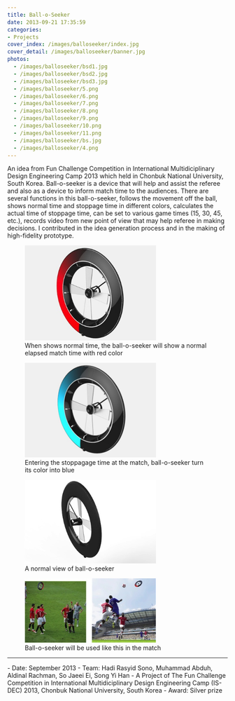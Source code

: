 ```yaml
---
title: Ball-o-Seeker
date: 2013-09-21 17:35:59
categories: 
- Projects
cover_index: /images/balloseeker/index.jpg
cover_detail: /images/balloseeker/banner.jpg
photos:
  - /images/balloseeker/bsd1.jpg
  - /images/balloseeker/bsd2.jpg
  - /images/balloseeker/bsd3.jpg
  - /images/balloseeker/5.png
  - /images/balloseeker/6.png
  - /images/balloseeker/7.png
  - /images/balloseeker/8.png
  - /images/balloseeker/9.png
  - /images/balloseeker/10.png
  - /images/balloseeker/11.png
  - /images/balloseeker/bs.jpg
  - /images/balloseeker/4.png
---
```


An idea from Fun Challenge Competition in International Multidiciplinary Design Engineering Camp 2013 which held in Chonbuk National University, South Korea. Ball-o-seeker is a device that will help and assist the referee and also as a device to inform match time to the audiences. <!-- more -->There are several functions in this ball-o-seeker, follows the movement off the ball, shows normal time and stoppage time in different colors, calculates the actual time of stoppage time, can be set to various game times (15, 30, 45, etc.), records video from new point of view that may help referee in making decisions. I contributed in the idea generation process and in the making of high-fidelity prototype.

<figure>
<img src="/images/balloseeker/bsd1.jpg" width="300">
<figcaption>
When shows normal time, the ball-o-seeker will show a normal elapsed match time with red color
</figcaption>
</figure>

<figure>
<img src="/images/balloseeker/bsd2.jpg" width="300">
<figcaption>
Entering the stoppagage time at the match, ball-o-seeker turn its color into blue
</figcaption>
</figure>

<figure>
<img src="/images/balloseeker/bsd3.jpg" width="300">
<figcaption>
A normal view of ball-o-seeker
</figcaption>
</figure>

<figure>
<img src="/images/balloseeker/bs.jpg" width="300">
<figcaption>
Ball-o-seeker will be used like this in the match
</figcaption>
</figure>


<hr>
- Date: September 2013
- Team: Hadi Rasyid Sono, Muhammad Abduh, Aldinal Rachman, So Jaeei Ei, Song Yi Han
- A Project of The Fun Challenge Competition in International Multidiciplinary Design Engineering Camp (IS-DEC) 2013, Chonbuk National University, South Korea  
- Award: Silver prize
